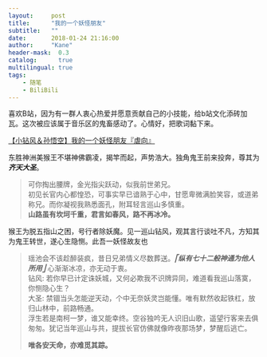 ```yaml
---
layout:     post
title:      "我的一个妖怪朋友"
subtitle:   ""
date:       2018-01-24 21:16:00
author:     "Kane"
header-mask:  0.3
catalog:      true
multilingual: true
tags:
    - 随笔
    - BiliBili
---
```


喜欢B站，因为有一群人衷心热爱并愿意贡献自己的小技能，给b站文化添砖加瓦。这次被应该属于音乐区的鬼畜感动了。心情好，把歌词黏下来。



[【小钻风＆孙悟空】我的一个妖怪朋友『虐向』](https://www.bilibili.com/video/av17056218/?spm_id_from=888.1066.CustomClickArea1.1, "Title")



东胜神洲美猴王不堪神佛霸凌，揭竿而起，声势浩大。独角鬼王前来投奔，尊其为***齐天大圣***。
> 可你掏出腰牌，金光指尖跃动，似我前世弟兄。
> <br/>
> 初见长官内心都惶恐，可事实早已谙熟于心中，甘愿卑微满脸笑容，或道弟称兄。而你凝视我熟悉面孔，附耳轻言巡山多慎重。
> <br/>
> **山路虽有坎坷千重，君言如春风，路不再冰冷。 <br/>**

猴王为脱五指山之困，号行者除妖魔。见一巡山钻风，观其言行谈吐不凡，方知其为鬼王转世，遂心生隐恻。此吾一妖怪故友也
> 瑶池会不该趁醉装疯，昔日兄弟情义尽数葬送。***⎡纵有七十二般神通为他人所用⎦***
> 心渐渐冰凉，亦无动于衷。
> <br/>
> 钻风: 若你早已计定诛妖城，又何必欺我不识牌异同，难道看我巡山落寞，你恻隐心生？ <br/>
> 大圣: 禁锢当头怎能逆天动，个中无奈妖灵岂能懂。唯有默然收起铁杠，放归山林中，前路畅通。
> <br/>
> 浮生若是南柯一梦，谁又能幸终。空谷独吟无人识旧山歌，遥望行客来去俱匆匆。犹记当年巡山与共，提拔长官仿佛就像昨夜那场梦，梦醒后逃亡。
> <br/>
> 
> **唯各安天命，亦难觅其踪。**
 



